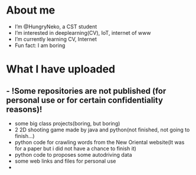 # About me 
- I’m @HungryNeko, a CST student
- I’m interested in deeplearning(CV), IoT, internet of www
- I’m currently learning CV, Internet
- Fun fact: I am boring

# What I have uploaded 
## - !Some repositories are not published (for personal use or for certain confidentiality reasons)!
- some big class projects(boring, but boring)
- 2 2D shooting game made by java and python(not finished, not going to finish...)
- python code for crawling words from the New Oriental website(It was for a paper but i did not have a chance to finish it)
- python code to proposes some autodriving data
- some web links and files for personal use
- 
<!---
HungryNeko/HungryNeko is a ✨ special ✨ repository because its `README.md` (this file) appears on your GitHub profile.
You can click the Preview link to take a look at your changes.
--->
